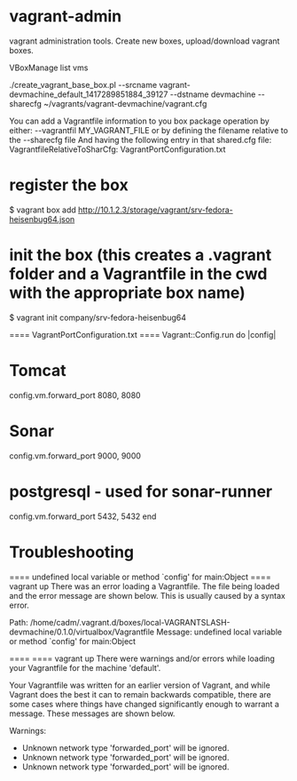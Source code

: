 vagrant-admin
=============

vagrant administration tools. Create new boxes, upload/download vagrant boxes.



VBoxManage list vms

./create_vagrant_base_box.pl --srcname vagrant-devmachine_default_1417289851884_39127 --dstname devmachine --sharecfg ~/vagrants/vagrant-devmachine/vagrant.cfg


You can add a Vagrantfile information to you box package operation by either:
 --vagrantfil MY_VAGRANT_FILE
or by defining the filename relative to the --sharecfg file
 And having the following entry in that shared.cfg file:
VagrantfileRelativeToSharCfg: VagrantPortConfiguration.txt


# register the box
$ vagrant box add http://10.1.2.3/storage/vagrant/srv-fedora-heisenbug64.json

# init the box (this creates a .vagrant folder and a Vagrantfile in the cwd with the appropriate box name)
$ vagrant init company/srv-fedora-heisenbug64



==== VagrantPortConfiguration.txt ====
Vagrant::Config.run do |config|
  # Tomcat
  config.vm.forward_port 8080, 8080
  # Sonar
  config.vm.forward_port 9000, 9000
  # postgresql - used for sonar-runner
  config.vm.forward_port 5432, 5432
end



# Troubleshooting

==== undefined local variable or method `config' for main:Object ====
vagrant up
There was an error loading a Vagrantfile. The file being loaded
and the error message are shown below. This is usually caused by
a syntax error.

Path: /home/cadm/.vagrant.d/boxes/local-VAGRANTSLASH-devmachine/0.1.0/virtualbox/Vagrantfile
Message: undefined local variable or method `config' for main:Object


==== ====
vagrant up
There were warnings and/or errors while loading your Vagrantfile
for the machine 'default'.

Your Vagrantfile was written for an earlier version of Vagrant,
and while Vagrant does the best it can to remain backwards
compatible, there are some cases where things have changed
significantly enough to warrant a message. These messages are
shown below.

Warnings:
* Unknown network type 'forwarded_port' will be ignored.
* Unknown network type 'forwarded_port' will be ignored.
* Unknown network type 'forwarded_port' will be ignored.

